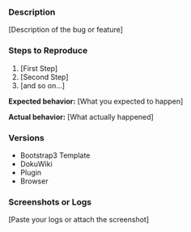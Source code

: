 ### Description

[Description of the bug or feature]

### Steps to Reproduce

1. [First Step]
2. [Second Step]
3. [and so on...]

**Expected behavior:** [What you expected to happen]

**Actual behavior:** [What actually happened]

### Versions

  * Bootstrap3 Template
  * DokuWiki
  * Plugin
  * Browser

### Screenshots or Logs

[Paste your logs or attach the screenshot]

